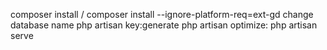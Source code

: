 composer install / composer install --ignore-platform-req=ext-gd
change database name
php artisan key:generate
php artisan optimize:
php artisan serve

